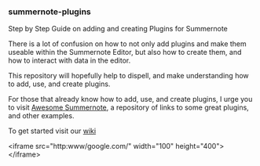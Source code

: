 ### summernote-plugins
Step by Step Guide on adding and creating Plugins for Summernote

There is a lot of confusion on how to not only add plugins and make them useable within the Summernote Editor, but also how to create them, and how to interact with data in the editor.

This repository will hopefully help to dispell, and make understanding how to add, use, and create plugins.

For those that already know how to add, use, and create plugins, I urge you to visit [Awesome Summernote](https://github.com/summernote/awesome-summernote), a repository of links to some great plugins, and other examples.

To get started visit our [wiki](https://github.com/DiemenDesign/summernote-plugins/wiki)

&lt;iframe src="http:www/google.com/" width="100" height="400"&gt;&lt;/iframe&gt;
